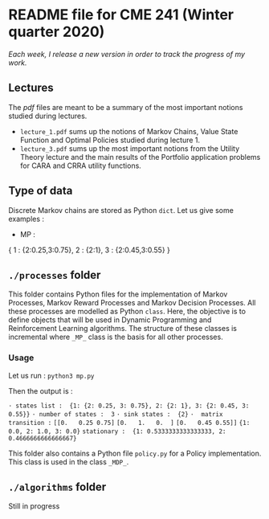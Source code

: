 # README file for CME 241 (Winter quarter 2020)

_Each week, I release a new version in order to track the progress of my work._

## Lectures

The _pdf_ files are meant to be a summary of the most important notions studied during lectures. 

* `lecture_1.pdf` sums up  the notions of Markov Chains, Value State Function and Optimal Policies studied during lecture 1.
* `lecture_3.pdf` sums up the most important notions from the Utility Theory lecture and the main results of the Portfolio application problems for CARA and CRRA utility functions. 

## Type of data 

Discrete Markov chains are stored as Python `dict`. Let us give some examples : 

* MP : 

{ 1 : {2:0.25,3:0.75},
  2 : {2:1},
  3 : {2:0.45,3:0.55}
 }

## `./processes` folder

This folder contains Python files for the implementation of Markov Processes, Markov Reward Processes and Markov Decision Processes. All these processes are modelled as Python `class`. Here, the objective is to define objects that will be used in Dynamic Programming and Reinforcement Learning algorithms. The structure of these classes is incremental where `_MP_` class is the basis for all other processes. 

### Usage 

Let us run : 
`python3 mp.py`

Then the output is : 

`· states list :  {1: {2: 0.25, 3: 0.75}, 2: {2: 1}, 3: {2: 0.45, 3: 0.55}}`
`· number of states :  3` 
`· sink states :  {2}`
`·  matrix transition :`
`[[0.   0.25 0.75]`
`[0.   1.   0.  ]`
`[0.   0.45 0.55]]`
`{1: 0.0, 2: 1.0, 3: 0.0}`
`stationary :  {1: 0.5333333333333333, 2: 0.4666666666666667}`


This folder also contains a Python file `policy.py` for a Policy implementation. This class is used in the class `_MDP_`. 


## `./algorithms` folder

Still in progress 
